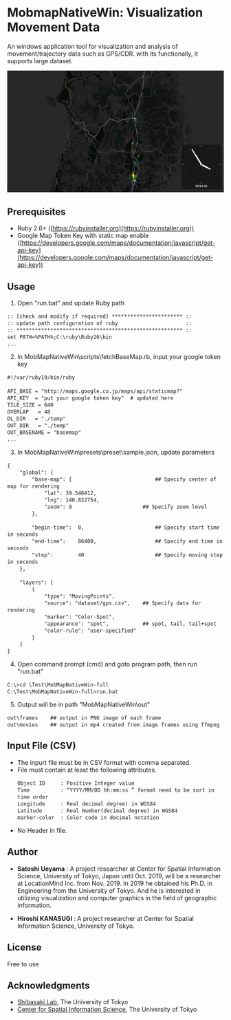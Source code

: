 # MobmapNativeWin: Visualization Movement Data
An windows application tool for visualization and analysis of movement/trajectory data such as GPS/CDR. with its functionally, it supports large dataset.

![Screenshot](SampleOutput/frames/0352.png)


## Prerequisites
* Ruby 2.6+ ([https://rubyinstaller.org](https://rubyinstaller.org))
* Google Map Token Key with static map enable
  ([https://developers.google.com/maps/documentation/javascript/get-api-key](https://developers.google.com/maps/documentation/javascript/get-api-key))

## Usage
1. Open "run.bat" and update Ruby path
```
:: [check and modify if required] *********************** ::
:: update path configuration of ruby                      ::
:: ****************************************************** ::
set PATH=%PATH%;C:\ruby\Ruby26\bin
...
```
2.  In MobMapNativeWin\scripts\fetchBaseMap.rb, input your google token key
```
#!/var/ruby19/bin/ruby

API_BASE = "http://maps.google.co.jp/maps/api/staticmap?"
API_KEY  = "put your google token key"	# updated here
TILE_SIZE = 640
OVERLAP   = 48
DL_DIR   = "./temp"
OUT_DIR   = "./temp"
OUT_BASENAME = "basemap"
...
```
3.  In MobMapNativeWin\presets\preset\sample.json, update parameters
```
{
	"global": {
		"base-map": {                           ## Specify center of map for rendering
			"lat": 39.546412, 
			"lng": 140.822754,
			"zoom": 9                       ## Specify zoom level
		}, 

		"begin-time":  0,                       ## Specify start time in seconds
		"end-time":    86400,                   ## Specify end time in seconds
		"step":        40                       ## Specify moving step in seconds
	},
	
	"layers": [
		{
			"type": "MovingPoints",
			"source": "dataset/gps.csv",    ## Specify data for rendering
			"marker": "Color-Spot",
			"appearance": "spot",           ## spot, tail, tail+spot
			"color-rule": "user-specified"
		}
	]
}
```
4. Open command prompt (cmd) and goto program path, then run "run.bat"
```
C:\>cd \Test\MobMapNativeWin-full
C:\Test\MobMapNativeWin-full>run.bat

```
5. Output will be in path "MobMapNativeWin\out"
```
out\frames    ## output in PNG image of each frame
out\movies    ## output in mp4 created from image frames using ffmpeg
```

## Input File (CSV)

* The inpurt file must be in CSV format with comma separated.
* File must contain at least the following attributes.
    ```
    Object ID     : Positive Integer value
    Time          : “YYYY/MM/DD hh:mm:ss ” format need to be sort in time order
    Longitude     : Real decimal degree) in WGS84
    Latitude      : Real Number(decimal degree) in WGS84
    marker-color  : Color code in decimal notation
    ```
* No Header in file.



## Author
* **Satoshi Ueyama** :  A project researcher at Center for Spatial Information Science, University of Tokyo, Japan until Oct. 2019, will be a researcher at LocationMind Inc. from Nov. 2019.
In 2019 he obtained his Ph.D. in Engineering from the University of Tokyo. And he is interested in utilizing visualization and computer graphics in the field of geographic information.

* **Hiroshi KANASUGI** :  A project researcher at Center for Spatial Information Science, University of Tokyo.

## License

Free to use

## Acknowledgments

* [Shibasaki Lab](https://shiba.iis.u-tokyo.ac.jp), The University of Tokyo
* [Center for Spatial Information Science](http://www.csis.u-tokyo.ac.jp/en/), The University of Tokyo


